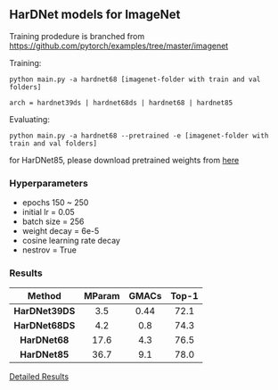 ## HarDNet models for ImageNet 

Training prodedure is branched from https://github.com/pytorch/examples/tree/master/imagenet

Training:
```
python main.py -a hardnet68 [imagenet-folder with train and val folders]

arch = hardnet39ds | hardnet68ds | hardnet68 | hardnet85
```

Evaluating:
```
python main.py -a hardnet68 --pretrained -e [imagenet-folder with train and val folders]
```
for HarDNet85, please download pretrained weights from [here](https://drive.google.com/file/d/1I-qbZtpVlWbRyz1c3lT7rg2IqxCl28at/view?usp=sharing)

### Hyperparameters
- epochs 150 ~ 250
- initial lr = 0.05
- batch size = 256
- weight decay = 6e-5
- cosine learning rate decay
- nestrov = True

### Results

| Method | MParam | GMACs | Top-1 | 
| :---: | :---:  | :---:  | :---:  | 
| **HarDNet39DS** | 3.5  | 0.44 | 72.1 | 
| **HarDNet68DS** | 4.2  | 0.8  | 74.3 | 
| **HarDNet68**   | 17.6 | 4.3  | 76.5 | 
| **HarDNet85**   | 36.7 | 9.1  | 78.0 | 

[Detailed Results](https://github.com/PingoLH/Pytorch-HarDNet)
